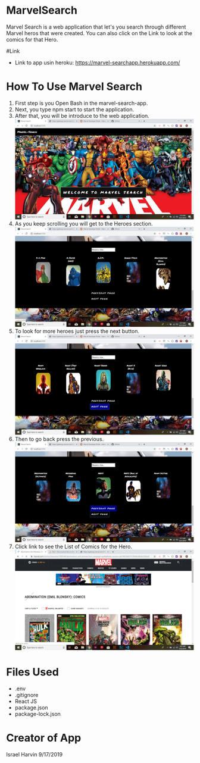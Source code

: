 # MarvelSearch

Marvel Search is a web application that let's you search through different Marvel heros that were created.
You can also click on the Link to look at the comics for that Hero.

#Link
- Link to app usin heroku: https://marvel-searchapp.herokuapp.com/

# How To Use Marvel Search
1. First step is you Open Bash in the marvel-search-app.
2. Next, you type npm start to start the application.
3. After that, you will be introduce to the web application.
![Home Page](./ReadMe_pics/home-page.png)
4. As you keep scrolling you will get to the Heroes section.
![Hero Section](./ReadMe_pics/heroes-section.png)
5. To look for more heroes just press the next button.
![Next Button](./ReadMe_pics/next-button.png)
6. Then to go back press the previous.
![Previous Button](./ReadMe_pics/previous-button.png)
7. Click link to see the List of Comics for the Hero.
![Comics for Hero](./ReadMe_pics/link-button.png)

# Files Used
- .env
- .gitignore
- React JS
- package.json
- package-lock.json

# Creator of App
Israel Harvin 9/17/2019
